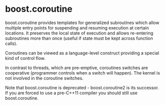 boost.coroutine
===============

boost.coroutine provides templates for generalized subroutines which allow multiple entry points for
suspending and resuming execution at certain locations. It preserves the local state of execution and
allows re-entering subroutines more than once (useful if state must be kept across function calls).

Coroutines can be viewed as a language-level construct providing a special kind of control flow.

In contrast to threads, which are pre-emptive, coroutines switches are cooperative (programmer controls
when a switch will happen). The kernel is not involved in the coroutine switches.

Note that boost.coroutine is deprecated - boost.coroutine2 is its successor.
If you are forced to use a pre-C++11 compiler you should still use boost.coroutine.
